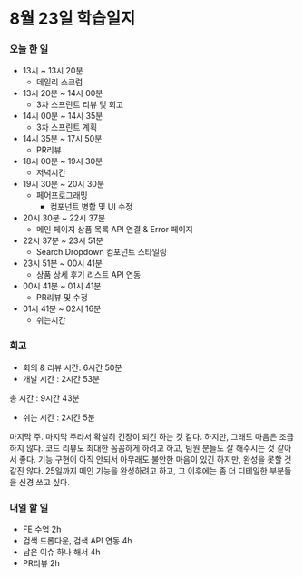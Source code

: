 # 8월 23일 학습일지

### 오늘 한 일

- 13시 ~ 13시 20분
  - 데일리 스크럼
- 13시 20분 ~ 14시 00분
  - 3차 스프린트 리뷰 및 회고
- 14시 00분 ~ 14시 35분
  - 3차 스프린트 계획
- 14시 35분 ~ 17시 50분
  - PR리뷰
- 18시 00분 ~ 19시 30분
  - 저녁시간
- 19시 30분 ~ 20시 30분
  - 페어프로그래밍
    - 컴포넌트 병합 및 UI 수정
- 20시 30분 ~ 22시 37분
  - 메인 페이지 상품 목록 API 연결 & Error 페이지
- 22시 37분 ~ 23시 51분
  - Search Dropdown 컴포넌트 스타일링
- 23시 51분 ~ 00시 41분
  - 상품 상세 후기 리스트 API 연동
- 00시 41분 ~ 01시 41분
  - PR리뷰 및 수정
- 01시 41분 ~ 02시 16분
  - 쉬는시간

### 회고

- 회의 & 리뷰 시간: 6시간 50분
- 개발 시간 : 2시간 53분

총 시간 : 9시간 43분

- 쉬는 시간 : 2시간 5분

마지막 주. 마지막 주라서 확실히 긴장이 되긴 하는 것 같다. 하지만, 그래도 마음은 조급하지 않다. 코드 리뷰도 최대한 꼼꼼하게 하려고 하고, 팀원 분들도 잘 해주시는 것 같아서 좋다. 기능 구현이 아직 안되서 아무래도 불안한 마음이 있긴 하지만, 완성을 못할 것 같진 않다. 25일까지 메인 기능을 완성하려고 하고, 그 이후에는 좀 더 디테일한 부분들을 신경 쓰고 싶다.

### 내일 할 일

- FE 수업 2h
- 검색 드롭다운, 검색 API 연동 4h
- 남은 이슈 하나 해서 4h
- PR리뷰 2h
